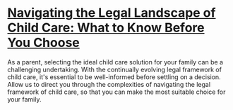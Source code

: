 
# [Navigating the Legal Landscape of Child Care: What to Know Before You Choose](https://www.mindhaste.com/t/child-care-advice/navigating-the-legal-landscape-of-child-care-what-to-know-before-you-choose-422)

As a parent, selecting the ideal child care solution for your family can be a challenging undertaking. With the continually evolving legal framework of child care, it's essential to be well-informed before settling on a decision. Allow us to direct you through the complexities of navigating the legal framework of child care, so that you can make the most suitable choice for your family.
    